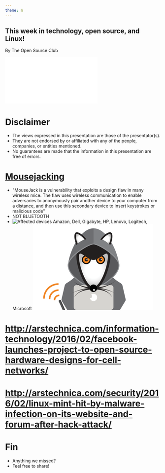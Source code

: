 ```yaml
---
theme: m
---
```


## This week in technology, open source, and Linux!

By The Open Source Club

![OSC Logo](osc-logo.pdf "Open Source Club at Ohio State Logo")

# Disclaimer
* The views expressed in this presentation are those of the presentator(s).
* They are not endorsed by or affiliated with any of the people, companies, or entities mentioned.
* No guarantees are made that the information in this presentation are free of errors.

# [Mousejacking](https://www.mousejack.com/)
* "MouseJack is a vulnerability that exploits a design flaw in many wireless mice. The flaw uses wireless communication to enable adversaries to anonymously pair another device to your computer from a distance, and then use this secondary device to insert keystrokes or malicious code"
* NOT BLUETOOTH
* ![Affected devices](https://www.bastille.net/affected-devices) Amazon, Dell, Gigabyte, HP, Lenovo, Logitech, Microsoft
![](./mousejack.png)

# http://arstechnica.com/information-technology/2016/02/facebook-launches-project-to-open-source-hardware-designs-for-cell-networks/

# http://arstechnica.com/security/2016/02/linux-mint-hit-by-malware-infection-on-its-website-and-forum-after-hack-attack/

# Fin

* Anything we missed?
* Feel free to share!
